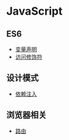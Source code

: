 # JavaScript

## ES6
  - [变量声明](./ES6/变量声明.md)
  - [访问修饰符](./ES6/访问修饰符.md)

## 设计模式
  - [依赖注入](./设计模式/依赖注入.md)

## 浏览器相关
  - [路由](./浏览器相关/路由.md)